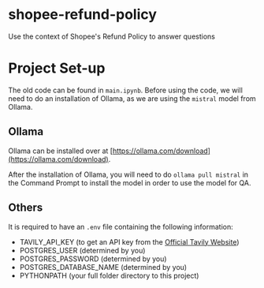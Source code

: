 # shopee-refund-policy

Use the context of Shopee's Refund Policy to answer questions

# Project Set-up

The old code can be found in `main.ipynb`. Before using the code, we will need to do an installation of Ollama, as we are using the `mistral` model from Ollama.

## Ollama

Ollama can be installed over at [https://ollama.com/download](https://ollama.com/download).

After the installation of Ollama, you will need to do `ollama pull mistral` in the Command Prompt to install the model in order to use the model for QA.

## Others

It is required to have an `.env` file containing the following information:

- TAVILY_API_KEY (to get an API key from the [Official Tavily Website](https://www.tavily.com/))
- POSTGRES_USER (determined by you)
- POSTGRES_PASSWORD (determined by you)
- POSTGRES_DATABASE_NAME (determined by you)
- PYTHONPATH (your full folder directory to this project)
